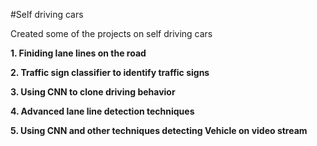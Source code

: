 #Self driving cars

Created some of the projects on self driving cars 

**1. Finiding lane lines on the road**

**2. Traffic sign classifier to identify traffic signs**

**3. Using CNN to clone driving behavior**

**4. Advanced lane line detection techniques**

**5. Using CNN and other techniques detecting Vehicle on video stream** 

